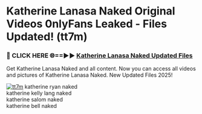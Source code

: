 # Katherine Lanasa Naked Original Videos 0nlyFans Leaked - Files Updated! (tt7m)

<h3>🔴 CLICK HERE 🌐==►► <a href="https://tinyurl.com/yckcrads" rel="nofollow">Katherine Lanasa Naked Updated Files</a></h3>

Get Katherine Lanasa Naked and all content. Now you can access all videos and pictures of Katherine Lanasa Naked. New Updated Files 2025!

[![tt7m](https://i.imgur.com/hpKpOFt.gif)](https://tinyurl.com/yckcrads)
katherine ryan naked<br>
katherine kelly lang naked<br>
katherine salom naked<br>
katherine bell naked